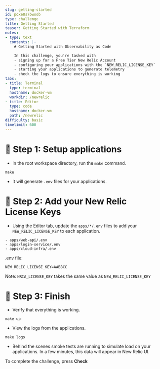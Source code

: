 ```yaml
---
slug: getting-started
id: poxe8s7bwoob
type: challenge
title: Getting Started
teaser: Getting Started with Terraform
notes:
- type: text
  contents: |-
    # Getting Started with Observability as Code

    In this challenge, you're tasked with
    - signing up for a Free Tier New Relic Account
    - configuring your applications with the `NEW_RELIC_LICENSE_KEY`
    - starting your applications to generate telemetry
    - check the logs to ensure everything is working
tabs:
- title: Terminal
  type: terminal
  hostname: docker-vm
  workdir: /newrelic
- title: Editor
  type: code
  hostname: docker-vm
  path: /newrelic
difficulty: basic
timelimit: 600
---
```


🧪 Step 1: Setup applications
=======================

- In the root workspace directory, run the `make` command.

```
make
```

- It will generate `.env` files for your applications.

🧪 Step 2: Add your New Relic License Keys
=======================

- Using the Editor tab, update the `apps/*/.env` files to add your `NEW_RELIC_LICENSE_KEY` to each application.

```
- apps/web-api/.env
- apps/login-service/.env
- apps/cloud-infra/.env
```

.env file:
```
NEW_RELIC_LICENSE_KEY=AABBCC
```

Note: `NRIA_LICENSE_KEY` takes the same value as `NEW_RELIC_LICENSE_KEY`

🏁 Step 3: Finish
=========

- Verify that everything is working.

```
make up
```

- View the logs from the applications.

```
make logs
```

- Behind the scenes smoke tests are running to simulate load on your applications. In a few minutes, this data will appear in New Relic UI.

To complete the challenge, press **Check**
